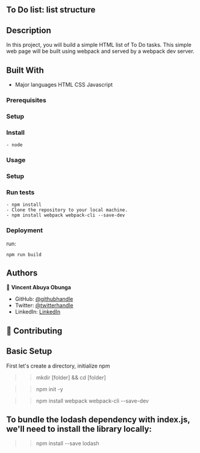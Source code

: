 ## To Do list: list structure

## Description
In this project, you will build a simple HTML list of To Do tasks. This simple web page will be built using webpack and served by a webpack dev server.

## Built With
- Major languages
HTML
CSS
Javascript

### Prerequisites

### Setup

### Install
    - node

### Usage
### Setup

### Run tests
```
- npm install
- Clone the repository to your local machine.
- npm install webpack webpack-cli --save-dev
```

### Deployment


 run:
 ```
 npm run build
 ```

## Authors

👤 **Vincent Abuya Obunga**

- GitHub: [@githubhandle](https://github.com/vabuyia)
- Twitter: [@twitterhandle](https://twitter.com/vabuya)
- LinkedIn: [LinkedIn](https://linkedin.com/in/linkedinhandle)


## 🤝 Contributing


## Basic Setup

First let's create a directory, initialize npm

>> mkdir [folder] && cd [folder]

>> npm init -y

>> npm install webpack webpack-cli --save-dev

## To bundle the lodash dependency with index.js, we'll need to install the library locally:

>> npm install --save lodash